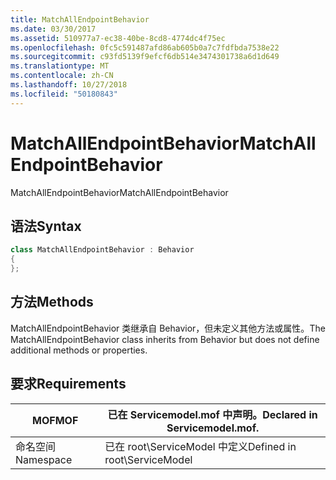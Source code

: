 ```yaml
---
title: MatchAllEndpointBehavior
ms.date: 03/30/2017
ms.assetid: 510977a7-ec38-40be-8cd8-4774dc4f75ec
ms.openlocfilehash: 0fc5c591487afd86ab605b0a7c7fdfbda7538e22
ms.sourcegitcommit: c93fd5139f9efcf6db514e3474301738a6d1d649
ms.translationtype: MT
ms.contentlocale: zh-CN
ms.lasthandoff: 10/27/2018
ms.locfileid: "50180843"
---
```

# <a name="matchallendpointbehavior"></a><span data-ttu-id="fab82-102">MatchAllEndpointBehavior</span><span class="sxs-lookup"><span data-stu-id="fab82-102">MatchAllEndpointBehavior</span></span>
<span data-ttu-id="fab82-103">MatchAllEndpointBehavior</span><span class="sxs-lookup"><span data-stu-id="fab82-103">MatchAllEndpointBehavior</span></span>  
  
## <a name="syntax"></a><span data-ttu-id="fab82-104">语法</span><span class="sxs-lookup"><span data-stu-id="fab82-104">Syntax</span></span>  
  
```csharp
class MatchAllEndpointBehavior : Behavior  
{  
};  
```  
  
## <a name="methods"></a><span data-ttu-id="fab82-105">方法</span><span class="sxs-lookup"><span data-stu-id="fab82-105">Methods</span></span>  
 <span data-ttu-id="fab82-106">MatchAllEndpointBehavior 类继承自 Behavior，但未定义其他方法或属性。</span><span class="sxs-lookup"><span data-stu-id="fab82-106">The MatchAllEndpointBehavior class inherits from Behavior but does not define additional methods or properties.</span></span>  
  
## <a name="requirements"></a><span data-ttu-id="fab82-107">要求</span><span class="sxs-lookup"><span data-stu-id="fab82-107">Requirements</span></span>  
  
|<span data-ttu-id="fab82-108">MOF</span><span class="sxs-lookup"><span data-stu-id="fab82-108">MOF</span></span>|<span data-ttu-id="fab82-109">已在 Servicemodel.mof 中声明。</span><span class="sxs-lookup"><span data-stu-id="fab82-109">Declared in Servicemodel.mof.</span></span>|  
|---------|-----------------------------------|  
|<span data-ttu-id="fab82-110">命名空间</span><span class="sxs-lookup"><span data-stu-id="fab82-110">Namespace</span></span>|<span data-ttu-id="fab82-111">已在 root\ServiceModel 中定义</span><span class="sxs-lookup"><span data-stu-id="fab82-111">Defined in root\ServiceModel</span></span>|
